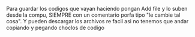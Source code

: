 Para guardar los codigos que vayan haciendo pongan Add file y lo suben desde la compu, SIEMPRE con un comentario porfa tipo "le cambie tal cosa".
Y pueden descargar los archivos re facil asi no tenemos que andar copiando y pegando choclos de codigo
